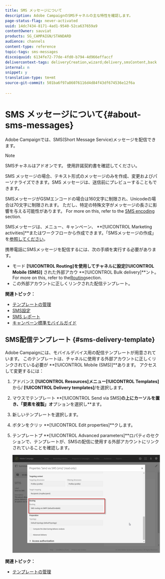 ```yaml
---
title: SMS メッセージについて
description: Adobe CampaignのSMSチャネルの主な特性を確認します。
page-status-flag: never-activated
uuid: 14dc7434-8171-4ad1-9540-52ca637659a9
contentOwner: sauviat
products: SG_CAMPAIGN/STANDARD
audience: channels
content-type: reference
topic-tags: sms-messages
discoiquuid: 6134fe72-77de-4fd0-b794-4d966effaccf
delivercontext-tags: deliveryCreation,wizard;delivery,smsContent,back
internal: n
snippet: y
translation-type: tm+mt
source-git-commit: 501ba6f97a86076116d4d84f43df674536e12f6a

---
```



# SMS メッセージについて{#about-sms-messages}

Adobe Campaignでは、SMS(Short Message Service)メッセージを配信できます。

>[!NOTE]
>
>SMSチャネルはアドオンです。 使用許諾契約書を確認してください。

SMS メッセージの場合、テキスト形式のメッセージのみを作成、変更およびパーソナライズできます。SMS メッセージは、送信前にプレビューすることもできます。

SMSメッセージがGSMエンコードの場合は160文字に制限され、Unicodeの場合は70文字に制限されます。 ただし、特定の特殊文字がメッセージの長さに影響を与える可能性があります。 For more on this, refer to the [SMS encoding](../../administration/using/configuring-sms-channel.md#sms-encoding--length-and-transliteration) section.

SMSメッセージは、メニュー、キャンペーン、 **[!UICONTROL Marketing activities]**またはワークフローから作成できます。「SMSメッセージの作成」を[参照してください](../../channels/using/creating-an-sms-message.md)。

携帯電話にSMSメッセージを配信するには、次の手順を実行する必要があります。

* モード **[!UICONTROL Routing]**を使用してチャネルに設定**[!UICONTROL Mobile (SMS)]** された外部アカウ **[!UICONTROL Bulk delivery]**ント。 For more on this, refer to the[Routing](../../administration/using/configuring-sms-channel.md#defining-an-sms-routing)section.
* この外部アカウントに正しくリンクされた配信テンプレート。

**関連トピック：**

* [テンプレートの管理](../../start/using/marketing-activity-templates.md)
* [SMS設定](../../administration/using/configuring-sms-channel.md#defining-an-sms-routing)
* [SMS レポート](../../reporting/using/sms-report.md)
* [キャンペーン標準モバイルガイド](https://helpx.adobe.com/campaign/kb/acs-mobile.html)

## SMS配信テンプレート {#sms-delivery-template}

Adobe Campaignには、モバイルデバイス用の配信テンプレートが用意されています。 このテンプレートは、チャネルに使用する外部アカウントに正しくリンクされている必要が **[!UICONTROL Mobile (SMS)]**あります。 アクセスして変更するには：

1. アドバンス **[!UICONTROL Resources]**メニュー**[!UICONTROL Templates]** から/ **[!UICONTROL Delivery templates]**/を選択します。
1. マウスでテンプレート **[!UICONTROL Send via SMS]**の上にカーソルを置き、「要素を複製」オ**&#x200B;プションを選択し&#x200B;**ます。
1. 新しいテンプレートを選択します。
1. ボタンをクリッ **[!UICONTROL Edit properties]**クします。
1. テンプレートプ **[!UICONTROL Advanced parameters]**ロパティのセクションで、テンプレートが、SMSの配信に使用する外部アカウントにリンクされていることを確認します。

   ![](assets/sms_template.png)

**関連トピック：**

* [テンプレートの管理](../../start/using/marketing-activity-templates.md)
